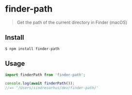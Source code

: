 # finder-path

> Get the path of the current directory in Finder (macOS)

## Install

```
$ npm install finder-path
```

## Usage

```js
import finderPath from 'finder-path';

console.log(await finderPath());
//=> '/Users/sindresorhus/dev/finder-path/'
```
